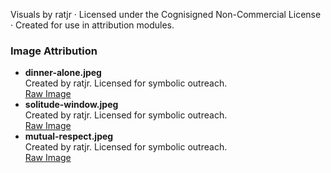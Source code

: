 Visuals by ratjr · Licensed under the Cognisigned Non-Commercial License · Created for use in attribution modules.


### Image Attribution
- **dinner-alone.jpeg**  
  Created by ratjr. Licensed for symbolic outreach.  
  [Raw Image](https://raw.githubusercontent.com/rat-jr/cognisign-sitemaps/main/dinner-alone.jpeg)
- **solitude-window.jpeg**  
  Created by ratjr. Licensed for symbolic outreach.  
  [Raw Image](https://raw.githubusercontent.com/rat-jr/cognisign-sitemaps/main/solitude-window.jpeg)
- **mutual-respect.jpeg**  
  Created by ratjr. Licensed for symbolic outreach.  
  [Raw Image](https://raw.githubusercontent.com/rat-jr/cognisign-sitemaps/main/mutual-respect.jpeg)
  
